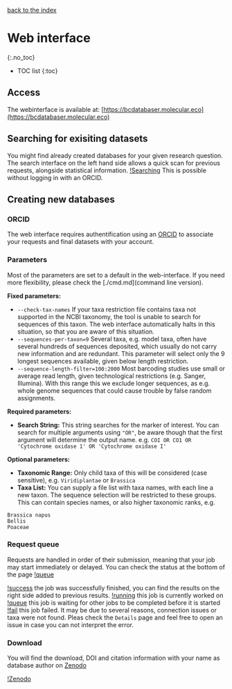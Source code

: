[back to the index](./index.md)

# Web interface
{:.no_toc}

* TOC list
{:toc}

## Access
The webinterface is available at: [https://bcdatabaser.molecular.eco](https://bcdatabaser.molecular.eco)

## Searching for exisiting datasets 
You might find already created databases for your given research question. 
The search interface on the left hand side allows a quick scan for previous requests, alongside statistical information.
[!Searching](https://i.ibb.co/z8j66cd/Bildschirmfoto-2019-10-31-um-14-10-00.png)
This is possible without logging in with an ORCID.

## Creating new databases
### ORCID
The web interface requires authentification using an [ORCID](https://orcid.org) to associate your requests and final datasets with your account. 

### Parameters

Most of the parameters are set to a default in the web-interface. If you need more flexibility, please check the [./cmd.md](command line version).

**Fixed parameters:**
* ```--check-tax-names``` If your taxa restriction file contains taxa not supported in the NCBI taxonomy, the tool is unable to search for sequences of this taxon. The web interface automatically halts in this situation, so that you are aware of this situation.
* ```--sequences-per-taxon=9``` Several taxa, e.g. model taxa, often have several hundreds of sequences deposited, which usually do not carry new information and are redundant. This parameter will select only the 9 longest sequences available, given below length restriction.
* ```--sequence-length-filter=100:2000``` Most barcoding studies use small or average read length, given technological restrictions (e.g. Sanger, Illumina). With this range this we exclude longer sequences, as e.g. whole genome sequences that could cause trouble by false random assignments.

**Required parameters:**
* **Search String:** This string searches for the marker of interest. You can search for multiple arguments using ```"OR"```, be aware though that the first argument will determine the output name. e.g. ```COI OR CO1 OR 'Cytochrome oxidase 1' OR 'Cytochrome oxidase I'```

**Optional parameters:**
* **Taxonomic Range:**  Only child taxa of this will be considered (case sensitive), e.g. ```Viridiplantae``` or ```Brassica```
* **Taxa List:** You can supply a file list with taxa names, with each line a new taxon. The sequence selection will be restricted to these groups. This can contain species names, or also higher taxonomic ranks, e.g.
```
Brassica napus
Bellis
Poaceae
```


### Request queue

Requests are handled in order of their submission, meaning that your job may start immediately or delayed. 
You can check the status at the bottom of the page
[!queue](https://i.ibb.co/41zLmYz/Bildschirmfoto-2019-10-31-um-14-15-46.png)

[!success](https://img.shields.io/badge/job-success-brightgreen.svg) the job was successfully finished, you can find the results on the right side added to previous results.
[!running](https://img.shields.io/badge/job-running-blue.svg) this job is currently worked on
[!queue](https://img.shields.io/badge/job-queued-yellow.svg) this job is waiting for other jobs to be completed before it is started
[!fail](https://img.shields.io/badge/job-fail-red.svg) this job failed. It may be due to several reasons, connection issues or taxa were not found. Pleas check the ```Details``` page and feel free to open an issue in case you can not interpret the error.

### Download

You will find the download, DOI and citation information with your name as database author on [Zenodo](Zenodo.org)

[!Zenodo](https://i.ibb.co/RgDQ861/Bildschirmfoto-2019-10-31-um-14-13-06.png)
